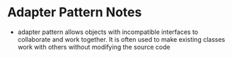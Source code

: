 # Adapter Pattern Notes
* adapter pattern allows objects with incompatible interfaces to collaborate and work together. It is often used to make existing classes work with others without modifying the source code
